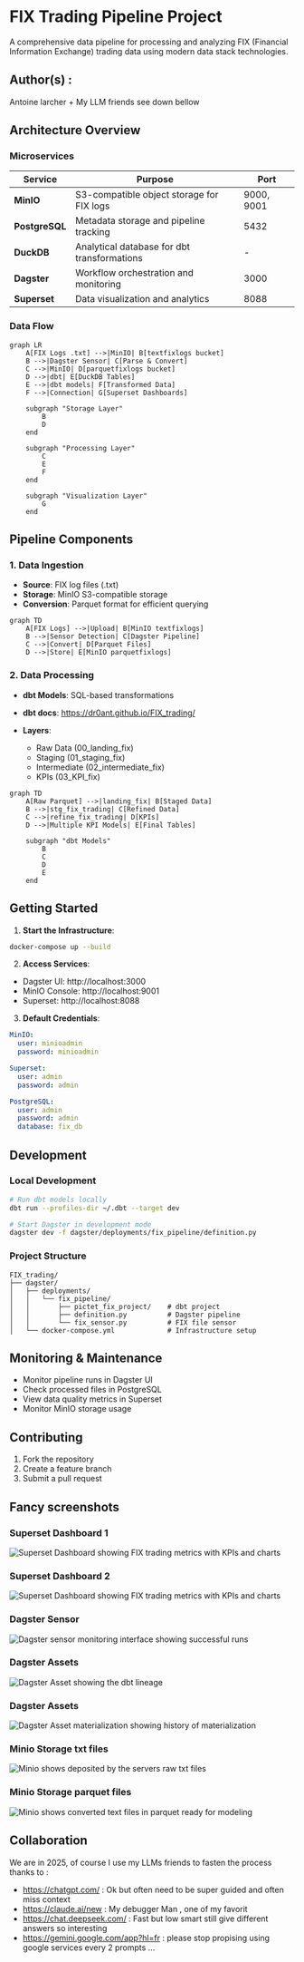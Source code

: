 # FIX Trading Pipeline Project
A comprehensive data pipeline for processing and analyzing FIX (Financial Information Exchange) trading data using modern data stack technologies.

## Author(s) : 

Antoine larcher + My LLM friends see down bellow



## Architecture Overview

### Microservices

| Service | Purpose | Port |
|---------|---------|------|
| **MinIO** | S3-compatible object storage for FIX logs | 9000, 9001 |
| **PostgreSQL** | Metadata storage and pipeline tracking | 5432 |
| **DuckDB** | Analytical database for dbt transformations | - |
| **Dagster** | Workflow orchestration and monitoring | 3000 |
| **Superset** | Data visualization and analytics | 8088 |

### Data Flow

```mermaid
graph LR
    A[FIX Logs .txt] -->|MinIO| B[textfixlogs bucket]
    B -->|Dagster Sensor| C[Parse & Convert]
    C -->|MinIO| D[parquetfixlogs bucket]
    D -->|dbt| E[DuckDB Tables]
    E -->|dbt models| F[Transformed Data]
    F -->|Connection| G[Superset Dashboards]
    
    subgraph "Storage Layer"
        B
        D
    end
    
    subgraph "Processing Layer"
        C
        E
        F
    end
    
    subgraph "Visualization Layer"
        G
    end
```

## Pipeline Components

### 1. Data Ingestion
- **Source**: FIX log files (.txt)
- **Storage**: MinIO S3-compatible storage
- **Conversion**: Parquet format for efficient querying

```mermaid
graph TD
    A[FIX Logs] -->|Upload| B[MinIO textfixlogs]
    B -->|Sensor Detection| C[Dagster Pipeline]
    C -->|Convert| D[Parquet Files]
    D -->|Store| E[MinIO parquetfixlogs]
```

### 2. Data Processing
- **dbt Models**: SQL-based transformations

- **dbt docs**: https://dr0ant.github.io/FIX_trading/
- **Layers**:
  - Raw Data (00_landing_fix)
  - Staging (01_staging_fix)
  - Intermediate (02_intermediate_fix)
  - KPIs (03_KPI_fix)

```mermaid
graph TD
    A[Raw Parquet] -->|landing_fix| B[Staged Data]
    B -->|stg_fix_trading| C[Refined Data]
    C -->|refine_fix_trading| D[KPIs]
    D -->|Multiple KPI Models| E[Final Tables]
    
    subgraph "dbt Models"
        B
        C
        D
        E
    end
```

## Getting Started

1. **Start the Infrastructure**:
```bash
docker-compose up --build
```

2. **Access Services**:
- Dagster UI: http://localhost:3000
- MinIO Console: http://localhost:9001
- Superset: http://localhost:8088

3. **Default Credentials**:
```yaml
MinIO:
  user: minioadmin
  password: minioadmin

Superset:
  user: admin
  password: admin

PostgreSQL:
  user: admin
  password: admin
  database: fix_db
```

## Development

### Local Development
```bash
# Run dbt models locally
dbt run --profiles-dir ~/.dbt --target dev

# Start Dagster in development mode
dagster dev -f dagster/deployments/fix_pipeline/definition.py
```

### Project Structure
```
FIX_trading/
├── dagster/
│   ├── deployments/
│   │   └── fix_pipeline/
│   │       ├── pictet_fix_project/    # dbt project
│   │       ├── definition.py          # Dagster pipeline
│   │       └── fix_sensor.py          # FIX file sensor
│   └── docker-compose.yml             # Infrastructure setup
```

## Monitoring & Maintenance

- Monitor pipeline runs in Dagster UI
- Check processed files in PostgreSQL
- View data quality metrics in Superset
- Monitor MinIO storage usage

## Contributing

1. Fork the repository
2. Create a feature branch
3. Submit a pull request



## Fancy screenshots

### Superset Dashboard 1
![Superset Dashboard showing FIX trading metrics with KPIs and charts](superset.png)

### Superset Dashboard 2
![Superset Dashboard showing FIX trading metrics with KPIs and charts](execution_report_Superset.png)

### Dagster Sensor
![Dagster sensor monitoring interface showing successful runs](/Dagster_sensor.png)

### Dagster Assets
![Dagster Asset showing the dbt lineage](/Dagster_Assets.png)

### Dagster Assets
![Dagster Asset materialization showing history of materialization](/Dagster_Asset_materializqtion_history.png)

### Minio Storage txt files 
![Minio shows deposited by the servers raw txt files](/Minio_txt.png)

### Minio Storage parquet files
![Minio shows converted text files in parquet ready for modeling](/Minio_parquets.png)


## Collaboration

We are in 2025, of course I use my LLMs friends to fasten the process thanks to :
- https://chatgpt.com/ : Ok but often need to be super guided and often miss context
- https://claude.ai/new : My debugger Man , one of my favorit
- https://chat.deepseek.com/ : Fast but low smart still give different answers so interesting
- https://gemini.google.com/app?hl=fr : please stop propising using google services every 2 prompts ...